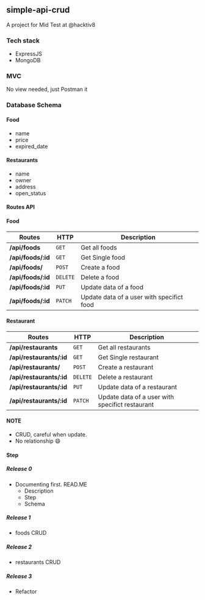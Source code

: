 ## simple-api-crud

A project for Mid Test at @hacktiv8


### Tech stack
- ExpressJS
- MongoDB

### MVC
No view needed, just Postman it

### Database Schema

#### Food
- name
- price
- expired_date

#### Restaurants
- name
- owner
- address
- open_status

#### Routes API
#### Food
Routes | HTTP | Description
--- | --- | ---
**/api/foods** | `GET` | Get all foods
**/api/foods/:id** | `GET` | Get Single food
**/api/foods/** | `POST` | Create a food
**/api/foods/:id** | `DELETE` | Delete a food
**/api/foods/:id** | `PUT` | Update data of a food
**/api/foods/:id** | `PATCH` | Update data of a user with specifict food

#### Restaurant
Routes | HTTP | Description
--- | --- | ---
**/api/restaurants** | `GET` | Get all restaurants
**/api/restaurants/:id** | `GET` | Get Single restaurant
**/api/restaurants/** | `POST` | Create a restaurant
**/api/restaurants/:id** | `DELETE` | Delete a restaurant
**/api/restaurants/:id** | `PUT` | Update data of a restaurant
**/api/restaurants/:id** | `PATCH` | Update data of a user with specifict restaurant

#### NOTE
- CRUD, careful when update.
- No relationship 😄

#### Step

##### Release 0
- Documenting first. READ.ME
  - Description
  - Step
  - Schema

##### Release 1
- foods CRUD

##### Release 2
- restaurants CRUD

##### Release 3
- Refactor
